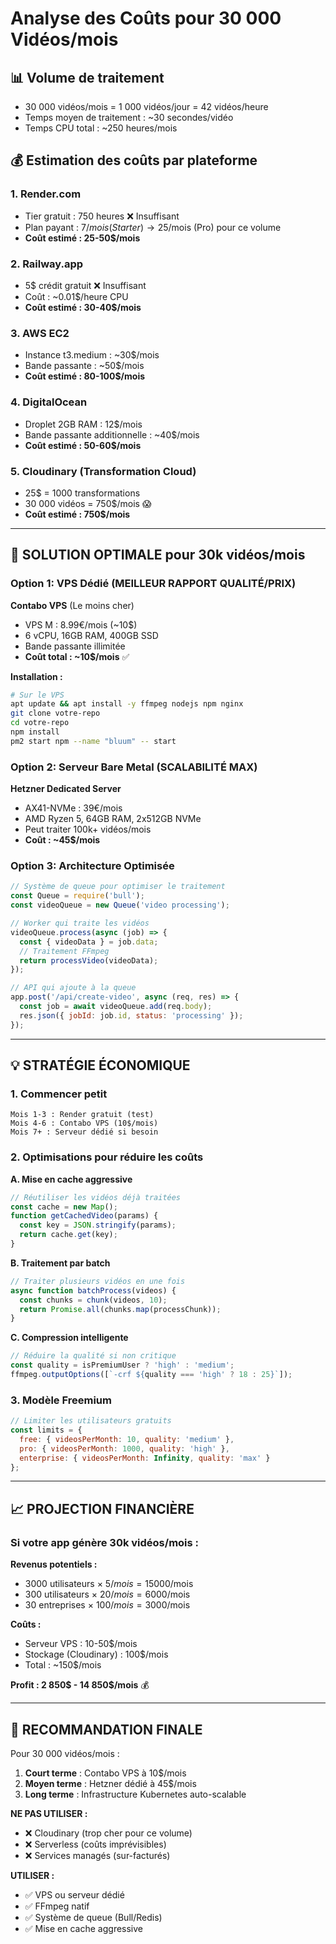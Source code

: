 # Analyse des Coûts pour 30 000 Vidéos/mois

## 📊 Volume de traitement
- 30 000 vidéos/mois = 1 000 vidéos/jour = 42 vidéos/heure
- Temps moyen de traitement : ~30 secondes/vidéo
- Temps CPU total : ~250 heures/mois

## 💰 Estimation des coûts par plateforme

### 1. **Render.com**
- Tier gratuit : 750 heures ❌ Insuffisant
- Plan payant : 7$/mois (Starter) → 25$/mois (Pro) pour ce volume
- **Coût estimé : 25-50$/mois**

### 2. **Railway.app**
- 5$ crédit gratuit ❌ Insuffisant
- Coût : ~0.01$/heure CPU
- **Coût estimé : 30-40$/mois**

### 3. **AWS EC2**
- Instance t3.medium : ~30$/mois
- Bande passante : ~50$/mois
- **Coût estimé : 80-100$/mois**

### 4. **DigitalOcean**
- Droplet 2GB RAM : 12$/mois
- Bande passante additionnelle : ~40$/mois
- **Coût estimé : 50-60$/mois**

### 5. **Cloudinary (Transformation Cloud)**
- 25$ = 1000 transformations
- 30 000 vidéos = 750$/mois 😱
- **Coût estimé : 750$/mois**

---

## 🚀 SOLUTION OPTIMALE pour 30k vidéos/mois

### Option 1: VPS Dédié (MEILLEUR RAPPORT QUALITÉ/PRIX)

**Contabo VPS** (Le moins cher)
- VPS M : 8.99€/mois (~10$)
- 6 vCPU, 16GB RAM, 400GB SSD
- Bande passante illimitée
- **Coût total : ~10$/mois** ✅

**Installation :**
```bash
# Sur le VPS
apt update && apt install -y ffmpeg nodejs npm nginx
git clone votre-repo
cd votre-repo
npm install
pm2 start npm --name "bluum" -- start
```

### Option 2: Serveur Bare Metal (SCALABILITÉ MAX)

**Hetzner Dedicated Server**
- AX41-NVMe : 39€/mois
- AMD Ryzen 5, 64GB RAM, 2x512GB NVMe
- Peut traiter 100k+ vidéos/mois
- **Coût : ~45$/mois**

### Option 3: Architecture Optimisée

```javascript
// Système de queue pour optimiser le traitement
const Queue = require('bull');
const videoQueue = new Queue('video processing');

// Worker qui traite les vidéos
videoQueue.process(async (job) => {
  const { videoData } = job.data;
  // Traitement FFmpeg
  return processVideo(videoData);
});

// API qui ajoute à la queue
app.post('/api/create-video', async (req, res) => {
  const job = await videoQueue.add(req.body);
  res.json({ jobId: job.id, status: 'processing' });
});
```

---

## 💡 STRATÉGIE ÉCONOMIQUE

### 1. **Commencer petit**
```
Mois 1-3 : Render gratuit (test)
Mois 4-6 : Contabo VPS (10$/mois)
Mois 7+ : Serveur dédié si besoin
```

### 2. **Optimisations pour réduire les coûts**

**A. Mise en cache aggressive**
```javascript
// Réutiliser les vidéos déjà traitées
const cache = new Map();
function getCachedVideo(params) {
  const key = JSON.stringify(params);
  return cache.get(key);
}
```

**B. Traitement par batch**
```javascript
// Traiter plusieurs vidéos en une fois
async function batchProcess(videos) {
  const chunks = chunk(videos, 10);
  return Promise.all(chunks.map(processChunk));
}
```

**C. Compression intelligente**
```javascript
// Réduire la qualité si non critique
const quality = isPremiumUser ? 'high' : 'medium';
ffmpeg.outputOptions([`-crf ${quality === 'high' ? 18 : 25}`]);
```

### 3. **Modèle Freemium**
```javascript
// Limiter les utilisateurs gratuits
const limits = {
  free: { videosPerMonth: 10, quality: 'medium' },
  pro: { videosPerMonth: 1000, quality: 'high' },
  enterprise: { videosPerMonth: Infinity, quality: 'max' }
};
```

---

## 📈 PROJECTION FINANCIÈRE

### Si votre app génère 30k vidéos/mois :

**Revenus potentiels :**
- 3000 utilisateurs × 5$/mois = 15 000$/mois
- 300 utilisateurs × 20$/mois = 6 000$/mois
- 30 entreprises × 100$/mois = 3 000$/mois

**Coûts :**
- Serveur VPS : 10-50$/mois
- Stockage (Cloudinary) : 100$/mois
- Total : ~150$/mois

**Profit : 2 850$ - 14 850$/mois** 💰

---

## 🎯 RECOMMANDATION FINALE

Pour 30 000 vidéos/mois :

1. **Court terme** : Contabo VPS à 10$/mois
2. **Moyen terme** : Hetzner dédié à 45$/mois
3. **Long terme** : Infrastructure Kubernetes auto-scalable

**NE PAS UTILISER :**
- ❌ Cloudinary (trop cher pour ce volume)
- ❌ Serverless (coûts imprévisibles)
- ❌ Services managés (sur-facturés)

**UTILISER :**
- ✅ VPS ou serveur dédié
- ✅ FFmpeg natif
- ✅ Système de queue (Bull/Redis)
- ✅ Mise en cache aggressive